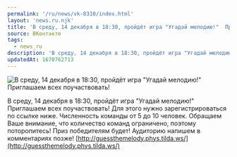 ```yaml
---
permalink: '/ru/news/vk-8310/index.html'
layout: 'news.ru.njk'
title: 'В среду, 14 декабря в 18:30, пройдёт игра "Угадай мелодию!"  Приглашаем всех поучаствовать!'
source: ВКонтакте
tags:
  - news_ru
description: 'В среду, 14 декабря в 18:30, пройдёт игра "Угадай мелодию!"  Приглашаем всех поучаствовать!'
updatedAt: 1670762713
---
```

![В среду, 14 декабря в 18:30, пройдёт игра "Угадай мелодию!"  Приглашаем всех поучаствовать!](https://sun1-21.userapi.com/impg/95jx6rQAL1JzraXMqeSEpZA4Rt4yypy3BUGe_Q/67VVmZ-wMhA.jpg?size=884x442&quality=96&sign=6f859ef565147af5be0f8206fd515d3d&c_uniq_tag=X7V62m05m1LvtfPS7s3Wntn2vEDDEzCDT1KNs_hkQEQ&type=album)

В среду, 14 декабря в 18:30, пройдёт игра "Угадай мелодию!"
Приглашаем всех поучаствовать! Для этого нужно зарегистрироваться по ссылке ниже. Численность команды от 5 до 10 человек. Обращаем Ваше внимание, что количество команд ограничено, поэтому поторопитесь! Приз победителям будет!
Аудиторию напишем в комментариях позже!
[http://guessthemelody.phys.tilda.ws/](http://guessthemelody.phys.tilda.ws/)
